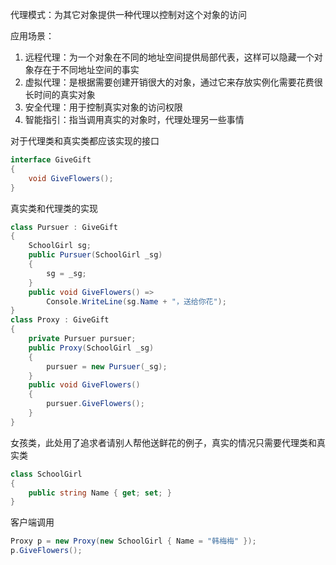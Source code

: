 代理模式：为其它对象提供一种代理以控制对这个对象的访问

应用场景：

1. 远程代理：为一个对象在不同的地址空间提供局部代表，这样可以隐藏一个对象存在于不同地址空间的事实
2. 虚拟代理：是根据需要创建开销很大的对象，通过它来存放实例化需要花费很长时间的真实对象
3. 安全代理：用于控制真实对象的访问权限
4. 智能指引：指当调用真实的对象时，代理处理另一些事情

对于代理类和真实类都应该实现的接口

``` c#
interface GiveGift
{
    void GiveFlowers();
}
```

真实类和代理类的实现

``` c#
class Pursuer : GiveGift
{
    SchoolGirl sg;
    public Pursuer(SchoolGirl _sg)
    {
        sg = _sg;
    }
    public void GiveFlowers() =>
        Console.WriteLine(sg.Name + "，送给你花");
}
class Proxy : GiveGift
{
    private Pursuer pursuer;
    public Proxy(SchoolGirl _sg)
    {
        pursuer = new Pursuer(_sg);
    }
    public void GiveFlowers()
    {
        pursuer.GiveFlowers();
    }
}
```

女孩类，此处用了追求者请别人帮他送鲜花的例子，真实的情况只需要代理类和真实类

``` c#
class SchoolGirl
{
    public string Name { get; set; }
}
```

客户端调用

``` c#
Proxy p = new Proxy(new SchoolGirl { Name = "韩梅梅" });
p.GiveFlowers();
```

